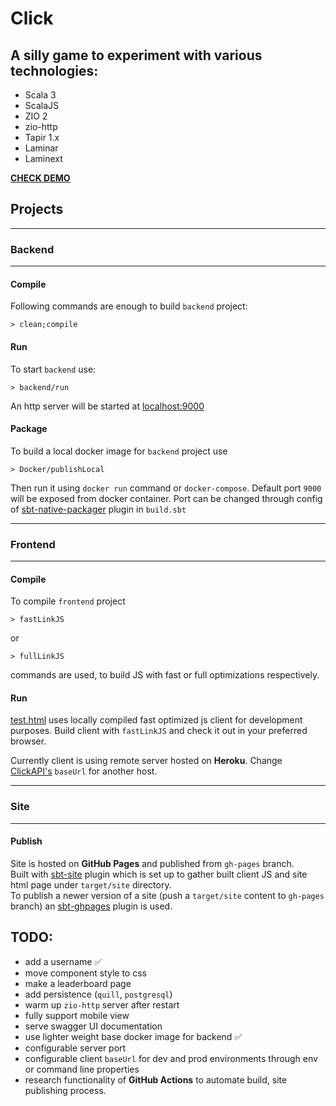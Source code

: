 # Click 
## A silly game to experiment with various technologies:
- Scala 3
- ScalaJS
- ZIO 2
- zio-http
- Tapir 1.x
- Laminar
- Laminext

[**CHECK DEMO**](https://ilinandrii.github.io/click/)

## Projects
---
### Backend
---
#### **Compile**
Following commands are enough to build `backend` project:
```
> clean;compile
```

#### **Run**
To start `backend` use:
```
> backend/run
```
An http server will be started at [localhost:9000]()

#### **Package**
To build a local docker image for `backend` project use 
```
> Docker/publishLocal
```
Then run it using `docker run` command or `docker-compose`.
Default port `9000` will be exposed from docker container.
Port can be changed through config of [sbt-native-packager](https://sbt-native-packager.readthedocs.io/en/latest/) plugin in `build.sbt`

---
### Frontend
---
#### **Compile**
To compile `frontend` project
```
> fastLinkJS
```
or
```
> fullLinkJS
```
commands are used, to build JS with fast or full optimizations respectively.<br>

#### **Run**
[test.html](./frontend/src/main/resources/test.html) uses locally compiled fast optimized js client for development purposes. Build client with `fastLinkJS` and check it out in your preferred browser.

Currently client is using remote server hosted on **Heroku**.
Change [ClickAPI's](frontend/src/main/scala/io/github/ilinandrii/click/ClickAPI.scala) `baseUrl` for another host. 

---
### Site
---
#### **Publish**
Site is hosted on **GitHub Pages** and published from `gh-pages` branch.<br>
Built with [sbt-site](https://www.scala-sbt.org/sbt-site/) plugin which is set up to gather built client JS and site html page under `target/site` directory.<br>
To publish a newer version of a site (push a `target/site` content to `gh-pages` branch) an [sbt-ghpages](https://www.scala-sbt.org/sbt-site/publishing.html) plugin is used.

## TODO:
- add a username ✅
- move component style to css
- make a leaderboard page
- add persistence (`quill`, `postgresql`)
- warm up `zio-http` server after restart
- fully support mobile view
- serve swagger UI documentation
- use lighter weight base docker image for backend ✅
- configurable server port 
- configurable client `baseUrl` for dev and prod environments through env or command line properties
- research functionality of **GitHub Actions** to automate build, site publishing process.
